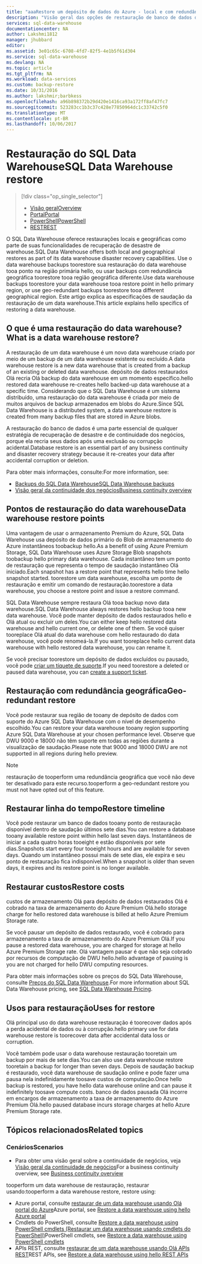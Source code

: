 ```yaml
---
title: "aaaRestore um depósito de dados do Azure - local e com redundância geográfica | Microsoft Docs"
description: "Visão geral das opções de restauração de banco de dados de saudação para recuperar um banco de dados no Azure SQL Data Warehouse."
services: sql-data-warehouse
documentationcenter: NA
author: Lakshmi1812
manager: jhubbard
editor: 
ms.assetid: 3e01c65c-6708-4fd7-82f5-4e1b5f61d304
ms.service: sql-data-warehouse
ms.devlang: NA
ms.topic: article
ms.tgt_pltfrm: NA
ms.workload: data-services
ms.custom: backup-restore
ms.date: 10/31/2016
ms.author: lakshmir;barbkess
ms.openlocfilehash: a96b898372b29d420e1416ca93a172ff8af47fc7
ms.sourcegitcommit: 523283cc1b3c37c428e77850964dc1c33742c5f0
ms.translationtype: MT
ms.contentlocale: pt-BR
ms.lasthandoff: 10/06/2017
---
```

# <a name="sql-data-warehouse-restore"></a><span data-ttu-id="838be-103">Restauração do SQL Data Warehouse</span><span class="sxs-lookup"><span data-stu-id="838be-103">SQL Data Warehouse restore</span></span>
> [!div class="op_single_selector"]
> * <span data-ttu-id="838be-104">[Visão geral][Overview]</span><span class="sxs-lookup"><span data-stu-id="838be-104">[Overview][Overview]</span></span>
> * <span data-ttu-id="838be-105">[Portal][Portal]</span><span class="sxs-lookup"><span data-stu-id="838be-105">[Portal][Portal]</span></span>
> * <span data-ttu-id="838be-106">[PowerShell][PowerShell]</span><span class="sxs-lookup"><span data-stu-id="838be-106">[PowerShell][PowerShell]</span></span>
> * <span data-ttu-id="838be-107">[REST][REST]</span><span class="sxs-lookup"><span data-stu-id="838be-107">[REST][REST]</span></span>
> 
> 

<span data-ttu-id="838be-108">O SQL Data Warehouse oferece restaurações locais e geográficas como parte de suas funcionalidades de recuperação de desastre de warehouse.</span><span class="sxs-lookup"><span data-stu-id="838be-108">SQL Data Warehouse offers both local and geographical restores as part of its data warehouse disaster recovery capabilities.</span></span> <span data-ttu-id="838be-109">Use o data warehouse backups toorestore sua restauração do data warehouse tooa ponto na região primária hello, ou usar backups com redundância geográfica toorestore tooa região geográfica diferente.</span><span class="sxs-lookup"><span data-stu-id="838be-109">Use data warehouse backups toorestore your data warehouse tooa restore point in hello primary region, or use geo-redundant backups toorestore tooa different geographical region.</span></span> <span data-ttu-id="838be-110">Este artigo explica as especificações de saudação da restauração de um data warehouse.</span><span class="sxs-lookup"><span data-stu-id="838be-110">This article explains hello specifics of restoring a data warehouse.</span></span>

## <a name="what-is-a-data-warehouse-restore"></a><span data-ttu-id="838be-111">O que é uma restauração do data warehouse?</span><span class="sxs-lookup"><span data-stu-id="838be-111">What is a data warehouse restore?</span></span>
<span data-ttu-id="838be-112">A restauração de um data warehouse é um novo data warehouse criado por meio de um backup de um data warehouse existente ou excluído.</span><span class="sxs-lookup"><span data-stu-id="838be-112">A data warehouse restore is a new data warehouse that is created from a backup of an existing or deleted data warehouse.</span></span> <span data-ttu-id="838be-113">depósito de dados restaurados Olá recria Olá backup do data warehouse em um momento específico.</span><span class="sxs-lookup"><span data-stu-id="838be-113">hello restored data warehouse re-creates hello backed-up data warehouse at a specific time.</span></span> <span data-ttu-id="838be-114">Considerando que o SQL Data Warehouse é um sistema distribuído, uma restauração do data warehouse é criada por meio de muitos arquivos de backup armazenados em blobs do Azure.</span><span class="sxs-lookup"><span data-stu-id="838be-114">Since SQL Data Warehouse is a distributed system, a data warehouse restore is created from many backup files that are stored in Azure blobs.</span></span> 

<span data-ttu-id="838be-115">A restauração do banco de dados é uma parte essencial de qualquer estratégia de recuperação de desastre e de continuidade dos negócios, porque ela recria seus dados após uma exclusão ou corrupção acidental.</span><span class="sxs-lookup"><span data-stu-id="838be-115">Database restore is an essential part of any business continuity and disaster recovery strategy because it re-creates your data after accidental corruption or deletion.</span></span>

<span data-ttu-id="838be-116">Para obter mais informações, consulte:</span><span class="sxs-lookup"><span data-stu-id="838be-116">For more information, see:</span></span>

* [<span data-ttu-id="838be-117">Backups do SQL Data Warehouse</span><span class="sxs-lookup"><span data-stu-id="838be-117">SQL Data Warehouse backups</span></span>](sql-data-warehouse-backups.md)
* [<span data-ttu-id="838be-118">Visão geral da continuidade dos negócios</span><span class="sxs-lookup"><span data-stu-id="838be-118">Business continuity overview</span></span>](../sql-database/sql-database-business-continuity.md)

## <a name="data-warehouse-restore-points"></a><span data-ttu-id="838be-119">Pontos de restauração do data warehouse</span><span class="sxs-lookup"><span data-stu-id="838be-119">Data warehouse restore points</span></span>
<span data-ttu-id="838be-120">Uma vantagem de usar o armazenamento Premium do Azure, SQL Data Warehouse usa depósito de dados primário do Blob de armazenamento do Azure instantâneos toobackup hello.</span><span class="sxs-lookup"><span data-stu-id="838be-120">As a benefit of using Azure Premium Storage, SQL Data Warehouse uses Azure Storage Blob snapshots toobackup hello primary data warehouse.</span></span> <span data-ttu-id="838be-121">Cada instantâneo tem um ponto de restauração que representa o tempo de saudação instantâneo Olá iniciado.</span><span class="sxs-lookup"><span data-stu-id="838be-121">Each snapshot has a restore point that represents hello time hello snapshot started.</span></span> <span data-ttu-id="838be-122">toorestore um data warehouse, escolha um ponto de restauração e emitir um comando de restauração.</span><span class="sxs-lookup"><span data-stu-id="838be-122">toorestore a data warehouse, you choose a restore point and issue a restore command.</span></span>  

<span data-ttu-id="838be-123">SQL Data Warehouse sempre restaura Olá tooa backup novo data warehouse.</span><span class="sxs-lookup"><span data-stu-id="838be-123">SQL Data Warehouse always restores hello backup tooa new data warehouse.</span></span> <span data-ttu-id="838be-124">Você pode manter depósito de dados restaurados hello e Olá atual ou excluir um deles.</span><span class="sxs-lookup"><span data-stu-id="838be-124">You can either keep hello restored data warehouse and hello current one, or delete one of them.</span></span> <span data-ttu-id="838be-125">Se você quiser tooreplace Olá atual do data warehouse com hello restaurado do data warehouse, você pode renomeá-la.</span><span class="sxs-lookup"><span data-stu-id="838be-125">If you want tooreplace hello current data warehouse with hello restored data warehouse, you can rename it.</span></span>

<span data-ttu-id="838be-126">Se você precisar toorestore um depósito de dados excluídos ou pausado, você pode [criar um tíquete de suporte](sql-data-warehouse-get-started-create-support-ticket.md).</span><span class="sxs-lookup"><span data-stu-id="838be-126">If you need toorestore a deleted or paused data warehouse, you can [create a support ticket](sql-data-warehouse-get-started-create-support-ticket.md).</span></span> 

<!-- 
### Can I restore a deleted data warehouse?

Yes, you can restore hello last available restore point.

Yes, for hello next seven calendar days. When you delete a data warehouse, SQL Data Warehouse actually keeps hello data warehouse and its snapshots for seven days just in case you need hello data. After seven days, you won't be able toorestore tooany of hello restore points. -->

## <a name="geo-redundant-restore"></a><span data-ttu-id="838be-127">Restauração com redundância geográfica</span><span class="sxs-lookup"><span data-stu-id="838be-127">Geo-redundant restore</span></span>
<span data-ttu-id="838be-128">Você pode restaurar sua região de tooany de depósito de dados com suporte do Azure SQL Data Warehouse com o nível de desempenho escolhido.</span><span class="sxs-lookup"><span data-stu-id="838be-128">You can restore your data warehouse tooany region supporting Azure SQL Data Warehouse at your chosen performance level.</span></span> <span data-ttu-id="838be-129">Observe que DWU 9000 e 18000 não têm suporte em todas as regiões durante a visualização de saudação.</span><span class="sxs-lookup"><span data-stu-id="838be-129">Please note that 9000 and 18000 DWU are not supported in all regions during hello preview.</span></span>

> [!NOTE]
> <span data-ttu-id="838be-130">restauração de tooperform uma redundância geográfica que você não deve ter desativado para este recurso.</span><span class="sxs-lookup"><span data-stu-id="838be-130">tooperform a geo-redundant restore you must not have opted out of this feature.</span></span>
> 
> 

## <a name="restore-timeline"></a><span data-ttu-id="838be-131">Restaurar linha do tempo</span><span class="sxs-lookup"><span data-stu-id="838be-131">Restore timeline</span></span>
<span data-ttu-id="838be-132">Você pode restaurar um banco de dados tooany ponto de restauração disponível dentro de saudação últimos sete dias.</span><span class="sxs-lookup"><span data-stu-id="838be-132">You can restore a database tooany available restore point within hello last seven days.</span></span> <span data-ttu-id="838be-133">Instantâneos de iniciar a cada quatro horas tooeight e estão disponíveis por sete dias.</span><span class="sxs-lookup"><span data-stu-id="838be-133">Snapshots start every four tooeight hours and are available for seven days.</span></span> <span data-ttu-id="838be-134">Quando um instantâneo possui mais de sete dias, ele expira e seu ponto de restauração fica indisponível.</span><span class="sxs-lookup"><span data-stu-id="838be-134">When a snapshot is older than seven days, it expires and its restore point is no longer available.</span></span>

## <a name="restore-costs"></a><span data-ttu-id="838be-135">Restaurar custos</span><span class="sxs-lookup"><span data-stu-id="838be-135">Restore costs</span></span>
<span data-ttu-id="838be-136">custos de armazenamento Olá para depósito de dados restaurados Olá é cobrado na taxa de armazenamento do Azure Premium Olá.</span><span class="sxs-lookup"><span data-stu-id="838be-136">hello storage charge for hello restored data warehouse is billed at hello Azure Premium Storage rate.</span></span> 

<span data-ttu-id="838be-137">Se você pausar um depósito de dados restaurado, você é cobrado para armazenamento a taxa de armazenamento do Azure Premium Olá.</span><span class="sxs-lookup"><span data-stu-id="838be-137">If you pause a restored data warehouse, you are charged for storage at hello Azure Premium Storage rate.</span></span> <span data-ttu-id="838be-138">Olá vantagem pausar é que não seja cobrado por recursos de computação de DWU hello.</span><span class="sxs-lookup"><span data-stu-id="838be-138">hello advantage of pausing is you are not charged for hello DWU computing resources.</span></span>

<span data-ttu-id="838be-139">Para obter mais informações sobre os preços do SQL Data Warehouse, consulte [Preços do SQL Data Warehouse](https://azure.microsoft.com/pricing/details/sql-data-warehouse/).</span><span class="sxs-lookup"><span data-stu-id="838be-139">For more information about SQL Data Warehouse pricing, see [SQL Data Warehouse Pricing](https://azure.microsoft.com/pricing/details/sql-data-warehouse/).</span></span>

## <a name="uses-for-restore"></a><span data-ttu-id="838be-140">Usos para restauração</span><span class="sxs-lookup"><span data-stu-id="838be-140">Uses for restore</span></span>
<span data-ttu-id="838be-141">Olá principal uso do data warehouse restauração é toorecover dados após a perda acidental de dados ou à corrupção.</span><span class="sxs-lookup"><span data-stu-id="838be-141">hello primary use for data warehouse restore is toorecover data after accidental data loss or corruption.</span></span>

<span data-ttu-id="838be-142">Você também pode usar o data warehouse restauração tooretain um backup por mais de sete dias.</span><span class="sxs-lookup"><span data-stu-id="838be-142">You can also use data warehouse restore tooretain a backup for longer than seven days.</span></span> <span data-ttu-id="838be-143">Depois de saudação backup é restaurado, você data warehouse de saudação online e pode fazer uma pausa nela indefinidamente toosave custos de computação.</span><span class="sxs-lookup"><span data-stu-id="838be-143">Once hello backup is restored, you have hello data warehouse online and can pause it indefinitely toosave compute costs.</span></span> <span data-ttu-id="838be-144">banco de dados pausada Olá incorre em encargos de armazenamento a taxa de armazenamento do Azure Premium Olá.</span><span class="sxs-lookup"><span data-stu-id="838be-144">hello paused database incurs storage charges at hello Azure Premium Storage rate.</span></span> 

## <a name="related-topics"></a><span data-ttu-id="838be-145">Tópicos relacionados</span><span class="sxs-lookup"><span data-stu-id="838be-145">Related topics</span></span>
### <a name="scenarios"></a><span data-ttu-id="838be-146">Cenários</span><span class="sxs-lookup"><span data-stu-id="838be-146">Scenarios</span></span>
* <span data-ttu-id="838be-147">Para obter uma visão geral sobre a continuidade de negócios, veja [Visão geral da continuidade de negócios](../sql-database/sql-database-business-continuity.md)</span><span class="sxs-lookup"><span data-stu-id="838be-147">For a business continuity overview, see [Business continuity overview](../sql-database/sql-database-business-continuity.md)</span></span>

<!-- ### Tasks -->

<span data-ttu-id="838be-148">tooperform um data warehouse de restauração, restaurar usando:</span><span class="sxs-lookup"><span data-stu-id="838be-148">tooperform a data warehouse restore, restore using:</span></span>

* <span data-ttu-id="838be-149">Azure portal, consulte [restaurar de um data warehouse usando Olá portal do Azure](sql-data-warehouse-restore-database-portal.md)</span><span class="sxs-lookup"><span data-stu-id="838be-149">Azure portal, see [Restore a data warehouse using hello Azure portal](sql-data-warehouse-restore-database-portal.md)</span></span>
* <span data-ttu-id="838be-150">Cmdlets do PowerShell, consulte [Restore a data warehouse using PowerShell cmdlets (Restaurar um data warehouse usando cmdlets do PowerShell)](sql-data-warehouse-restore-database-powershell.md)</span><span class="sxs-lookup"><span data-stu-id="838be-150">PowerShell cmdlets, see [Restore a data warehouse using PowerShell cmdlets](sql-data-warehouse-restore-database-powershell.md)</span></span>
* <span data-ttu-id="838be-151">APIs REST, consulte [restaurar de um data warehouse usando Olá APIs REST](sql-data-warehouse-restore-database-rest-api.md)</span><span class="sxs-lookup"><span data-stu-id="838be-151">REST APIs, see [Restore a data warehouse using hello REST APIs](sql-data-warehouse-restore-database-rest-api.md)</span></span>

<!-- ### Tutorials -->

<!--Image references-->

<!--Article references-->
[Azure SQL Database business continuity overview]: ../sql-database/sql-database-business-continuity.md
[Overview]: ./sql-data-warehouse-restore-database-overview.md
[Portal]: ./sql-data-warehouse-restore-database-portal.md
[PowerShell]: ./sql-data-warehouse-restore-database-powershell.md
[REST]: ./sql-data-warehouse-restore-database-rest-api.md

<!--MSDN references-->


<!--Other Web references-->
